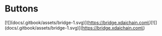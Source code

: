 # Buttons

\[!\[\]\(docs/.gitbook/assets/bridge-1.svg\)\]\(https://bridge.xdaichain.com\)\[!\[\]\(docs/.gitbook/assets/bridge-1.svg\)\]\(https://bridge.xdaichain.com\)

